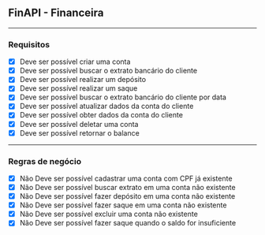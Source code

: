 ## FinAPI - Financeira

---

### Requisitos

- [x] Deve ser possível criar uma conta 
- [x] Deve ser possível buscar o extrato bancário do cliente
- [x] Deve ser possível realizar um depósito 
- [x] Deve ser possível realizar um saque
- [x] Deve ser possível buscar o extrato bancário do cliente por data 
- [x] Deve ser possível atualizar dados da conta do cliente
- [x] Deve ser possível obter dados da conta do cliente
- [x] Deve ser possível deletar uma conta
- [x] Deve ser possível retornar o balance

---

### Regras de negócio

- [x] Não Deve ser possível cadastrar uma conta com CPF já existente
- [x] Não Deve ser possível buscar extrato em uma conta não existente
- [x] Não Deve ser possível fazer depósito em uma conta não existente
- [x] Não Deve ser possível fazer saque em uma conta não existente
- [x] Não Deve ser possível excluir uma conta não existente
- [x] Não Deve ser possível fazer saque quando o saldo for insuficiente
